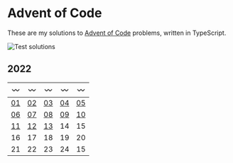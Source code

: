 # Advent of Code

These are my solutions to [Advent of Code](https://adventofcode.com) problems, written in TypeScript.

![Test solutions](https://github.com/sunilbpandey/advent-of-code-ts/actions/workflows/tests.yml/badge.svg)

## 2022

| :wavy_dash:      | :wavy_dash:      | :wavy_dash:      | :wavy_dash:      | :wavy_dash:      |
| ---------------- | ---------------- | ---------------- | ---------------- | ---------------- |
| [01](2022/day01) | [02](2022/day02) | [03](2022/day03) | [04](2022/day04) | [05](2022/day05) |
| [06](2022/day06) | [07](2022/day07) | [08](2022/day08) | [09](2022/day09) | [10](2022/day10) |
| [11](2022/day11) | [12](2022/day12) | [13](2022/day13) | 14               | 15               |
| 16               | 17               | 18               | 19               | 20               |
| 21               | 22               | 23               | 24               | 15               |
